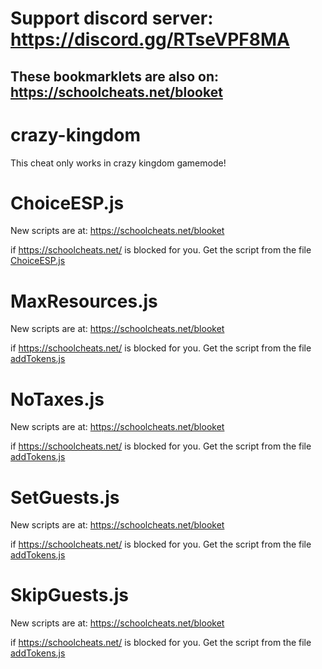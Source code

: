 # **Support discord server: https://discord.gg/RTseVPF8MA**

## **These bookmarklets are also on: https://schoolcheats.net/blooket**

# crazy-kingdom

This cheat only works in crazy kingdom gamemode!

# ChoiceESP.js

New scripts are at:
https://schoolcheats.net/blooket

if https://schoolcheats.net/ is blocked for you. Get the script from the file [ChoiceESP.js](https://raw.githubusercontent.com/glixzzy/blooket-hack/main/crazy-kingdom/ChoiceESP.js)

# MaxResources.js

New scripts are at:
https://schoolcheats.net/blooket

if https://schoolcheats.net/ is blocked for you. Get the script from the file [addTokens.js](https://raw.githubusercontent.com/glixzzy/blooket-hack/main/crazy-kingdom/MaxResources.js)

# NoTaxes.js

New scripts are at:
https://schoolcheats.net/blooket

if https://schoolcheats.net/ is blocked for you. Get the script from the file [addTokens.js](https://raw.githubusercontent.com/glixzzy/blooket-hack/main/crazy-kingdom/NoTaxes.js.js)

# SetGuests.js

New scripts are at:
https://schoolcheats.net/blooket

if https://schoolcheats.net/ is blocked for you. Get the script from the file [addTokens.js](https://raw.githubusercontent.com/glixzzy/blooket-hack/main/crazy-kingdom/SetGuests.js)

# SkipGuests.js

New scripts are at:
https://schoolcheats.net/blooket

if https://schoolcheats.net/ is blocked for you. Get the script from the file [addTokens.js](https://raw.githubusercontent.com/glixzzy/blooket-hack/main/crazy-kingdom/SkipGuests.js)
